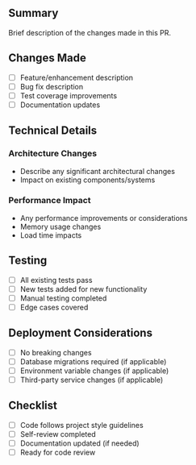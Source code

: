 ## Summary
Brief description of the changes made in this PR.

## Changes Made
- [ ] Feature/enhancement description
- [ ] Bug fix description
- [ ] Test coverage improvements
- [ ] Documentation updates

## Technical Details
### Architecture Changes
- Describe any significant architectural changes
- Impact on existing components/systems

### Performance Impact
- Any performance improvements or considerations
- Memory usage changes
- Load time impacts

## Testing
- [ ] All existing tests pass
- [ ] New tests added for new functionality
- [ ] Manual testing completed
- [ ] Edge cases covered

## Deployment Considerations
- [ ] No breaking changes
- [ ] Database migrations required (if applicable)
- [ ] Environment variable changes (if applicable)
- [ ] Third-party service changes (if applicable)

## Checklist
- [ ] Code follows project style guidelines
- [ ] Self-review completed
- [ ] Documentation updated (if needed)
- [ ] Ready for code review
